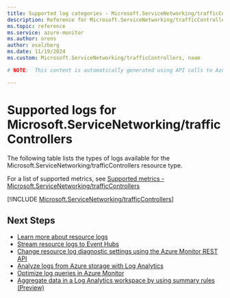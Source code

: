 ```yaml
---
title: Supported log categories - Microsoft.ServiceNetworking/trafficControllers
description: Reference for Microsoft.ServiceNetworking/trafficControllers in Azure Monitor Logs.
ms.topic: reference
ms.service: azure-monitor
ms.author: orens
author: osalzberg
ms.date: 11/19/2024
ms.custom: Microsoft.ServiceNetworking/trafficControllers, naam

# NOTE:  This content is automatically generated using API calls to Azure. Any edits made on these files will be overwritten in the next run of the script. 

---
```





# Supported logs for Microsoft.ServiceNetworking/trafficControllers  
The following table lists the types of logs available for the Microsoft.ServiceNetworking/trafficControllers resource type.
  
  
  
For a list of supported metrics, see [Supported metrics - Microsoft.ServiceNetworking/trafficControllers](../supported-metrics/microsoft-servicenetworking-trafficcontrollers-metrics.md)  
  

  
[!INCLUDE [Microsoft.ServiceNetworking/trafficControllers](~/reusable-content/ce-skilling/azure/includes/azure-monitor/reference/logs/microsoft-servicenetworking-trafficcontrollers-logs-include.md)]  
  

## Next Steps

* [Learn more about resource logs](/azure/azure-monitor/essentials/platform-logs-overview)
* [Stream resource logs to Event Hubs](/azure/azure-monitor/essentials/resource-logs#send-to-azure-event-hubs)
* [Change resource log diagnostic settings using the Azure Monitor REST API](/rest/api/monitor/diagnosticsettings)
* [Analyze logs from Azure storage with Log Analytics](/azure/azure-monitor/essentials/resource-logs#send-to-log-analytics-workspace)
* [Optimize log queries in Azure Monitor](/azure/azure-monitor/logs/query-optimization)
* [Aggregate data in a Log Analytics workspace by using summary rules (Preview)](/azure/azure-monitor/logs/summary-rules)